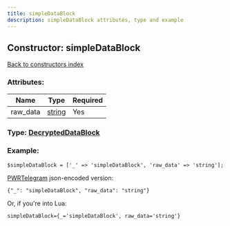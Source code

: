 ```yaml
---
title: simpleDataBlock
description: simpleDataBlock attributes, type and example
---
```

## Constructor: simpleDataBlock  
[Back to constructors index](index.md)



### Attributes:

| Name     |    Type       | Required |
|----------|---------------|----------|
|raw\_data|[string](../types/string.md) | Yes|



### Type: [DecryptedDataBlock](../types/DecryptedDataBlock.md)


### Example:

```
$simpleDataBlock = ['_' => 'simpleDataBlock', 'raw_data' => 'string'];
```  

[PWRTelegram](https://pwrtelegram.xyz) json-encoded version:

```
{"_": "simpleDataBlock", "raw_data": "string"}
```


Or, if you're into Lua:  


```
simpleDataBlock={_='simpleDataBlock', raw_data='string'}

```


